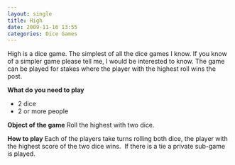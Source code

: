 ```yaml
---
layout: single
title: High
date: 2009-11-16 13:55
categories: Dice Games
---
```

High is a dice game.
The simplest of all the dice games I know.  If you know of a simpler game please tell me, I would be interested to know.
The game can be played for stakes where the player with the highest roll wins the post.

<strong>What do you need to play</strong>
<ul>
	<li>2 dice</li>
	<li>2 or more people</li>
</ul>
<strong>Object of the game</strong>
Roll the highest with two dice.

<strong>How to play</strong>
Each of the players take turns rolling both dice, the player with the highest score of the two dice wins.  If there is a tie a private sub-game is played.
